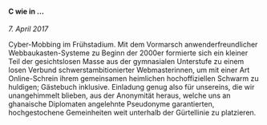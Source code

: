 #### C wie in ...

_7. April 2017_

Cyber-Mobbing im Frühstadium. Mit dem Vormarsch anwenderfreundlicher Webbaukasten-Systeme zu Beginn der 2000er formierte sich ein kleiner Teil der gesichtslosen Masse aus der gymnasialen Unterstufe zu einem losen Verbund schwerstambitionierter Webmasterinnen, um mit einer Art Online-Schrein ihrem gemeinsamen heimlichen hochoffiziellen Schwarm zu huldigen; Gästebuch inklusive. Einladung genug also für unsereins, die wir unangehimmelt blieben, aus der Anonymität heraus, welche uns an ghanaische Diplomaten angelehnte Pseudonyme garantierten, hochgestochene Gemeinheiten weit unterhalb der Gürtellinie zu platzieren.
